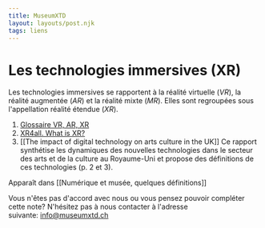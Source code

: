 ```yaml
---
title: MuseumXTD
layout: layouts/post.njk
tags: liens
---
```

# Les technologies immersives (XR)
Les technologies immersives se rapportent à la réalité virtuelle (*VR*), la réalité augmentée (*AR*) et la réalité mixte (*MR*). Elles sont regroupées sous l'appellation réalité étendue (*XR*). 

1. [Glossaire VR, AR, XR](https://reality.fr/glossaire/)
2. [XR4all. What is XR?](https://xr4all.eu/xr/)
3. [[The impact of digital technology on arts culture in the UK]]
   Ce rapport synthétise les dynamiques des nouvelles technologies dans le secteur des arts et de la culture au Royaume-Uni et propose des définitions de ces technologies (p. 2 et 3). 


Apparaît dans [[Numérique et musée, quelques définitions]]

Vous n'êtes pas d'accord avec nous ou vous pensez pouvoir compléter cette note? N'hésitez pas à nous contacter à l'adresse suivante: [info@museumxtd.ch](mailto:info@museumxtd.ch)